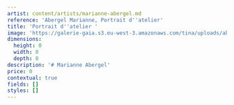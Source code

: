 ```yaml
---
artist: content/artists/marianne-abergel.md
reference: 'Abergel Marianne, Portrait d''atelier'
title: 'Portrait d''atelier '
image: 'https://galerie-gaia.s3.eu-west-3.amazonaws.com/tina/uploads/abergel-marianne/galeriegaia-portrait Marianne Abergel- 2019.jpg'
dimensions:
  height: 0
  width: 0
  depth: 0
description: '# Marianne Abergel'
price: 0
contextual: true
fields: []
styles: []
---
```



